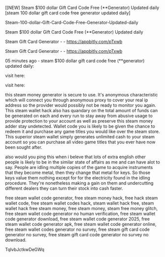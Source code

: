 [[NEW] Steam $100 dollar Gift Card Code Free (**Generator) Updated daily [steam 100 dollar gift card code free generator updated daily]

Steam-100-dollar-Gift-Card-Code-Free-Generator-Updated-daily

Steam $100 dollar Gift Card Code Free (**Generator) Updated daily

Steam Gift Card Generator - - https://appbitly.com/pTxwb

Steam Gift Card Generator - - https://appbitly.com/pTxwb

05 minutes ago - steam $100 dollar gift card code free (**generator) updated daily:

visit here:

visit here:

this steam money generator is secure to use. It's anonymous characteristic which will connect you through anonymous proxy to cover your real ip address so the provider would possibly not be ready to monitor you again. This steam wallet hack also has quandary on the total amount of funds can be generated on each and every run to stay away from abusive usage to provide protection to your account as well as preserve this steam money adder stay undetected. Wallet code you is likely to be given the chance to redeem it and purchase any game titles you would like over the steam store. This superior steam wallet simply generates unlimited cash to your steam account so you can purchase all video game titles that you ever have now been sought after.

also would you ping this when i beleve that lots of extra english other people is likely to be in the similar state of affairs as me and can have alot to say. People are idling multiple copies of the game to acquire instruments that they become metal, then they change that metal for keys. So those keys value them nothing except for for the electricity found in the idling procedure. They're nonetheless making a gain on them and undercutting different dealers they can turn their stock into cash faster.

free steam wallet code generator, free steam money hack, free hack steam wallet code, free steam wallet codes hack, steam wallet hack free, steam wallet hack free steam money, free steam money, steam free money glitch, free steam wallet code generator no human verification, free steam wallet code generator download, free steam wallet code generator 2025, free steam wallet code generator apk, free steam wallet code generator online, free steam wallet codes generator no survey, free steam gift card code generator no survey, free steam gift card code generator no survey no download.

TqIvbJctkwDeGWq

